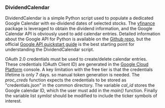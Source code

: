 ### DividendCalendar

DividendCalendar is a simple Python script used to populate a dedicated Google Calendar
with ex-dividend dates of selected stocks. The [yfinance](https://github.com/ranaroussi/yfinance) 
package is leveraged to obtain the dividend information, and the Google Calendar API is obviously 
used to add calendar entries. Detailed information about the Google API for Python is available on 
the [Github repo](https://github.com/googleapis/google-api-python-client), but the official 
[Google API quickstart guide](https://developers.google.com/calendar/api/quickstart/python) is the
best starting point for understanding the DividendCalendar script. 

OAuth 2.0 credentials must be used to create/delete calendar entries. These credentials (OAuth 
Client ID) are generated in the [Google Cloud Platform](https://console.cloud.google.com) console. 
A key limitation with the free tier is that the credentials lifetime is only 7 days. so manual token generation is needed. 
The *proc_creds* function expects the credentials to be stored as "credentials.json" in the common directory. The 
variable *cal_id* stores the Google calendar ID, which the user must add in the *main()* function. 
Finally the variable list *symlist* should be modified to include the ticker symbols of interest.


